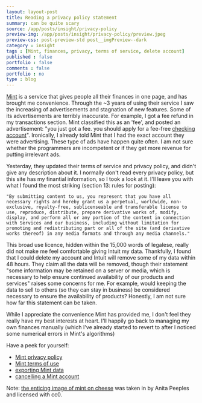 ```yaml
---
layout: layout-post
title: Reading a privacy policy statement
summary: can be quite scary
source: /app/posts/insight/privacy-policy
preview-img: /app/posts/insight/privacy-policy/preview.jpeg
preview-css: post-preview-std post__imgPreview--dark
category : insight
tags : [Mint, finances, privacy, terms of service, delete account]
published : false
portfolio : false
comments : false
portfolio : no
type : blog
---
```




[Mint](https://www.mint.com/) is a service that gives people all their finances in one page, and has brought me convenience. Through the ~3 years of using their service I saw the increasing of advertisements and stagnation of new features. Some of its advertisements are terribly inaccurate. For example, I got a fee refund in my transactions section. Mint classified this as an 'fee', and posted an advertisement: "you just got a fee. you should apply for a fee-free [checking account](https://www.ted.com/watch/ted-institute/ted-ibm/marie-wallace-privacy-by-design)". Ironically, I already told Mint that I had the exact account they were advertising. These type of ads have happen quite often. I am not sure whether the programmers are incompetent or if they get more revenue for putting irrelevant ads.

Yesterday, they updated their terms of service and privacy policy, and didn't give any description about it. I normally don't read every privacy policy, but this site has my finantial information, so I took a look at it. I'll leave you with what I found the most striking (section 13: rules for posting):

	"By submitting content to us, you represent that you have all necessary rights and hereby grant us a perpetual, worldwide, non-exclusive, royalty-free, sublicenseable and transferable license to use, reproduce, distribute, prepare derivative works of, modify, display, and perform all or any portion of the content in connection with Services and our business, including without limitation for promoting and redistributing part or all of the site (and derivative works thereof) in any media formats and through any media channels."
	
This broad use licence, hidden within the 15,000 words of legalese, really did not make me feel comfortable giving Intuit my data. Thankfully, I found that I could delete my account and Intuit will remove some of my data within 48 hours. They claim all the data will be removed, though their statement "some information may be retained on a server or media, which is necessary to help ensure continued availability of our products and services" raises some concerns for me. For example, would keeping the data to sell to others (so they can stay in business) be considered necessary to ensure the availability of products? Honestly, I am not sure how far this statement can be taken. 

While I appreciate the convenience Mint has provided me, I don't feel they really have my best interests at heart. I'll happily go back to managing my own finances manually (which I've already started to revert to after I noticed some numerical errors in Mint's algorithms)

Have a peek for yourself:

* [Mint privacy policy](https://www.mint.com/privacy)
* [Mint terms of use](https://www.mint.com/terms)
* [exporting Mint data](https://mint.lc.intuit.com/questions/951225-how-can-i-export-data-from-mint)
* [cancelling a Mint account](https://mint.lc.intuit.com/questions/940738)

Note: [the enticing image of mint on cheese](https://unsplash.com/photos/KMtq9dy-9Vc) was taken in by Anita Peeples and licensed with cc0.
